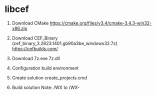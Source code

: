 # libcef

1. Download CMake
   https://cmake.org/files/v3.4/cmake-3.4.3-win32-x86.zip

2. Download CEF_Binary (cef_binary_3.2623.1401.gb90a3be_windows32.7z)
   https://cefbuilds.com/

3. Download 7z.exe 7z.dll

4. Configuration build environment

5. Create solution
   create_projects.cmd

6. Build solution
   Note: /WX to /WX-

